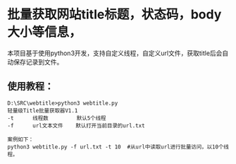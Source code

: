 # 批量获取网站title标题，状态码，body大小等信息，

本项目基于使用python3开发，支持自定义线程，自定义url文件，获取title后会自动保存记录到文件。
## 使用教程：
```
D:\SRC\webtitle>python3 webtitle.py
轻量级Title批量获取器V1.1
-t      线程数         默认5个线程
-f      url文本文件    默认打开当前目录的url.txt

案例如下：
python3 webtitle.py -f url.txt -t 10  #从url中读取url进行批量访问，以10个线程。
```
